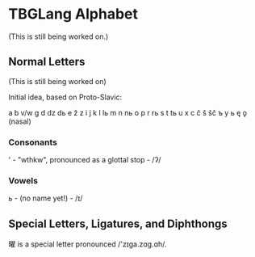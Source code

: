 # TBGLang Alphabet

(This is still being worked on.)

## Normal Letters

(This is still being worked on)

Initial idea, based on Proto-Slavic:

a b v/w g d dz dь e ž z i j k l lь m n nь o p r rь s t tь u x c č š šč ъ y ь ę ǫ (nasal)

### Consonants
' - "wthkw", pronounced as a glottal stop - /ʔ/

### Vowels
ь - (no name yet!) - /ɪ/

## Special Letters, Ligatures, and Diphthongs

曜 is a special letter pronounced /'zɪga.zɑg.ɑh/.
